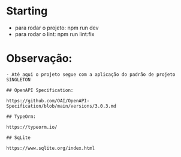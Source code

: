 # Starting

  - para rodar o projeto: npm run dev
  - para rodar o lint: npm run lint:fix

  # Observação:
    - Até aqui o projeto segue com a aplicação do padrão de projeto SINGLETON

    ## OpenAPI Specification:

    https://github.com/OAI/OpenAPI-Specification/blob/main/versions/3.0.3.md

    ## TypeOrm:

    https://typeorm.io/

    ## SqLite

    https://www.sqlite.org/index.html
